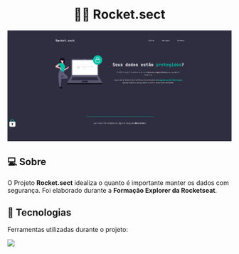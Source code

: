 <h1 align="center">👨‍💻 Rocket.sect</h1>

![Rocket.sect](img/rocket-sect.png)

## 💻 Sobre 
O Projeto **Rocket.sect** idealiza o quanto é importante manter os dados com segurança. Foi elaborado durante a **Formação Explorer da Rocketseat**.

## 🚀 Tecnologias
Ferramentas utilizadas durante o projeto:

<img src="https://skillicons.dev/icons?i=html,css">
